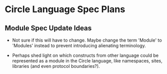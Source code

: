 Circle Language Spec Plans
==========================

Module Spec Update Ideas
---------------------------

- Not sure if this will have to change. Maybe change the term 'Module' to 'Modules' instead to prevent introducing alienating terminology.

- Perhaps shed light on which constructs from other language could be represented as a module in the Circle language, like namespaces, sites, libraries (and even protocol boundaries?).